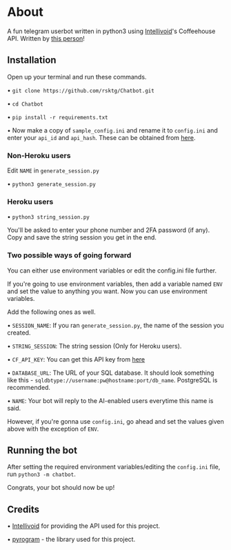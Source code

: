 # About
A fun telegram userbot written in python3 using [Intellivoid](https://github.com/intellivoid)'s Coffeehouse API.
Written by [this person](https://t.me/TheRealPhoenix)!
## Installation
Open up your terminal and run these commands.

• ```git clone https://github.com/rsktg/Chatbot.git```

• ```cd Chatbot```

• ```pip install -r requirements.txt```

• Now make a copy of ```sample_config.ini``` and rename it to ```config.ini``` and enter your ```api_id``` and ```api_hash```. These can be obtained from [here](https://my.telegram.org).

### Non-Heroku users
Edit ```NAME``` in ```generate_session.py```

• ```python3 generate_session.py```

### Heroku users
• ```python3 string_session.py```

You'll be asked to enter your phone number and 2FA password (if any). Copy and save the string session you get in the end.

### Two possible ways of going forward
You can either use environment variables or edit the config.ini file further.

If you're going to use environment variables, then add a variable named ```ENV``` and set the value to anything you want.
Now you can use environment variables.

Add the following ones as well.

• ```SESSION_NAME```: If you ran ```generate_session.py```, the name of the session you created.

• ```STRING_SESSION```: The string session (Only for Heroku users).

• ```CF_API_KEY```: You can get this API key from [here](https://coffeehouse.intellivoid.net)

• ```DATABASE_URL```: The URL of your SQL database. It should look something like this - ```sqldbtype://username:pw@hostname:port/db_name```.
PostgreSQL is recommended.

• ```NAME```: Your bot will reply to the AI-enabled users everytime this name is said.

However, if you're gonna use ```config.ini```, go ahead and set the values given above with the exception of ```ENV```.

## Running the bot
After setting the required environment variables/editing the ```config.ini``` file, run ```python3 -m chatbot```.

Congrats, your bot should now be up!

## Credits
• [Intellivoid](https://github.com/intellivoid) for providing the API used for this project.

• [pyrogram](https://github.com/pyrogram) - the library used for this project.

